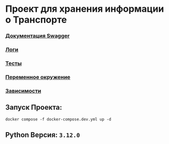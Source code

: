 # Проект для хранения информации о Транспорте

### [Документация Swagger](http://127.0.0.1:8000/swagger_docs)
### [Логи](./logs/file_1.log)
### [Тесты](./tests)
### [Переменное окружение](./.env)
### [Зависимости](./requirements.txt)

## Запуск Проекта:
```shell
docker compose -f docker-compose.dev.yml up -d
```

## Python Версия: ```3.12.0```
